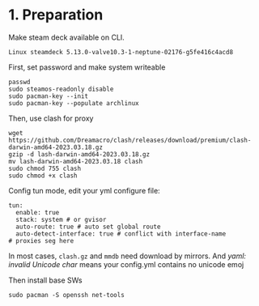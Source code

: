 # 1. Preparation

Make steam deck available on CLI.

`Linux steamdeck 5.13.0-valve10.3-1-neptune-02176-g5fe416c4acd8`

First, set password and make system writeable

```shell
passwd
sudo steamos-readonly disable 
sudo pacman-key --init 
sudo pacman-key --populate archlinux
```

Then, use clash for proxy

```shell
wget https://github.com/Dreamacro/clash/releases/download/premium/clash-darwin-amd64-2023.03.18.gz
gzip -d lash-darwin-amd64-2023.03.18.gz
mv lash-darwin-amd64-2023.03.18 clash
sudo chmod 755 clash
sudo chmod +x clash
```

Config tun mode, edit your yml configure file:

```text
tun:
  enable: true
  stack: system # or gvisor
  auto-route: true # auto set global route
  auto-detect-interface: true # conflict with interface-name
# proxies seg here
```

In most cases, `clash.gz` and `mmdb` need download by mirrors. And *yaml: invalid Unicode char* means your config.yml contains no unicode emoj

Then install base SWs

```shell
sudo pacman -S openssh net-tools
```